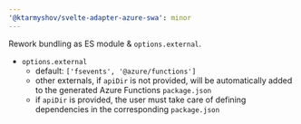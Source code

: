 ```yaml
---
'@ktarmyshov/svelte-adapter-azure-swa': minor
---
```


Rework bundling as ES module & `options.external`.

- `options.external`
  - default: `['fsevents', '@azure/functions']`
  - other externals, if `apiDir` is not provided, will be automatically added to the generated Azure Functions `package.json`
  - if `apiDir` is provided, the user must take care of defining dependencies in the corresponding `package.json`
